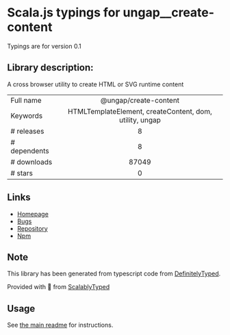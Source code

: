 
# Scala.js typings for ungap__create-content

Typings are for version 0.1

## Library description:
A cross browser utility to create HTML or SVG runtime content

|                    |                 |
| ------------------ | :-------------: |
| Full name          | @ungap/create-content |
| Keywords           | HTMLTemplateElement, createContent, dom, utility, ungap |
| # releases         | 8 |
| # dependents       | 8 |
| # downloads        | 87049 |
| # stars            | 0 |

## Links
- [Homepage](https://github.com/ungap/create-content#readme)
- [Bugs](https://github.com/ungap/create-content/issues)
- [Repository](https://github.com/ungap/create-content)
- [Npm](https://www.npmjs.com/package/%40ungap%2Fcreate-content)
    


## Note
This library has been generated from typescript code from [DefinitelyTyped](https://definitelytyped.org).

Provided with :purple_heart: from [ScalablyTyped](https://github.com/oyvindberg/ScalablyTyped)

## Usage
See [the main readme](../../readme.md) for instructions.


